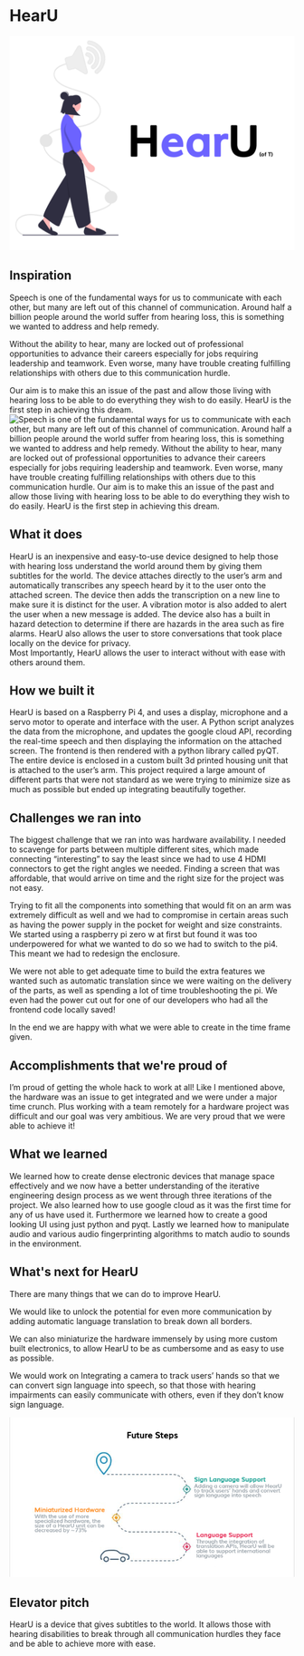 # HearU
![HearU](https://github.com/Boheng2/HearU/blob/main/HearU-logo.png)

## Inspiration
Speech is one of the fundamental ways for us to communicate with each other, but many are left out of this channel of communication. Around half a billion people around the world suffer from hearing loss, this is something we wanted to address and help remedy.  

Without the ability to hear, many are locked out of professional opportunities to advance their careers especially for jobs requiring leadership and teamwork.  Even worse, many have trouble creating fulfilling relationships with others due to this communication hurdle. 

Our aim is to make this an issue of the past and allow those living with hearing loss to be able to do everything they wish to do easily. 
HearU is the first step in achieving this dream.
![Speech is one of the fundamental ways for us to communicate with each other, but many are left out of this channel of communication. Around half a billion people around the world suffer from hearing loss, this is something we wanted to address and help remedy. Without the ability to hear, many are locked out of professional opportunities to advance their careers especially for jobs requiring leadership and teamwork.  Even worse, many have trouble creating fulfilling relationships with others due to this communication hurdle. Our aim is to make this an issue of the past and allow those living with hearing loss to be able to do everything they wish to do easily. HearU is the first step in achieving this dream.](https://github.com/Boheng2/HearU/blob/main/HearUWhyItMatters.png)

## What it does

HearU is an inexpensive and easy-to-use device designed to help those with hearing loss understand the world around them by giving them subtitles for the world. 
The device attaches directly to the user’s arm and automatically transcribes any speech heard by it to the user onto the attached screen. The device then adds the transcription on a new line to make sure it is distinct for the user. 
A vibration motor is also added to alert the user when a new message is added. The device also has a built in hazard detection to determine if there are hazards in the area such as fire alarms. HearU also allows the user to store conversations that took place locally on the device for privacy.  
Most Importantly, HearU allows the user to interact without with ease with others around them.











## How we built it
HearU is based on a Raspberry Pi 4, and uses a display, microphone and a servo motor to operate and interface with the user. A Python script analyzes the data from the microphone, and updates the google cloud API, recording the real-time speech and then displaying the information on the attached screen. The frontend is then rendered with a python library called pyQT. The entire device is enclosed in a custom built 3d printed housing unit that is attached to the user’s arm.
This project required a large amount of different parts that were not standard as we were trying to minimize size as much as possible but ended up integrating beautifully together.


## Challenges we ran into

The biggest challenge that we ran into was hardware availability. I needed to scavenge for parts between multiple different sites, which made connecting “interesting” to say the least since we had to use 4 HDMI connectors to get the right angles we needed. Finding a screen that was affordable, that would arrive on time and the right size for the project was not easy.  

Trying to fit all the components into something that would fit on an arm was extremely difficult as well and we had to compromise in certain areas such as having the power supply in the pocket for weight and size constraints. We started using a raspberry pi zero w at first but found it was too underpowered for what we wanted to do so we had to switch to the pi4. This meant we had to redesign the enclosure.

We were not able to get adequate time to build the extra features we wanted such as automatic translation since we were waiting on the delivery of the parts, as well as spending a lot of time troubleshooting the pi. We even had the power cut out for one of our developers who had all the frontend code locally saved! 

In the end we are happy with what we were able to create in the time frame given.

## Accomplishments that we're proud of
I’m proud of getting the whole hack to work at all! Like I mentioned above, the hardware was an issue to get integrated and we were under a major time crunch. Plus working with a team remotely for a hardware project was difficult and our goal was very ambitious. 
We are very proud that we were able to achieve it!


## What we learned

We learned how to create dense electronic devices that manage space effectively and we now have a better understanding of the iterative engineering design process as we went through three iterations of the project. We also learned how to use google cloud as it was the first time for any of us have used it. Furthermore we learned how to create a good looking UI using just python and pyqt. Lastly we learned how to manipulate audio and various audio fingerprinting algorithms to match audio to sounds in the environment.


## What's next for HearU


There are many things that we can do to improve HearU.

We would like to unlock the potential for even more communication by adding automatic language translation to break down all borders. 

We can also miniaturize the hardware immensely by using more custom built electronics, to allow HearU to be as cumbersome and as easy to use as possible.



We would work on Integrating a camera to track users’ hands so that we can convert sign language into speech, so that those with hearing impairments can easily communicate with others, even if they don’t know sign language.

![Future Steps](https://github.com/Boheng2/HearU/blob/main/HearUFutureSteps.png)



## Elevator pitch

HearU is a device that gives subtitles to the world. It allows those with hearing disabilities to break through all communication hurdles they face and be able to achieve more with ease. 
